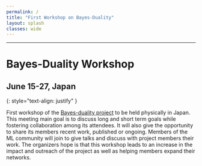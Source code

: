 ```yaml
---
permalink: /
title: "First Workshop on Bayes-Duality"
layout: splash
classes: wide
---
```



--------------------------------------
# Bayes-Duality Workshop

## June 15-27, Japan

{: style="text-align: justify" }

First workshop of the <a href= "https:/bayesduality.github.io">Bayes-duality project</a> to be held physically in Japan. This meeting main goal is to discuss long and short term goals while fostering collaboration among its attendees. It will also give the opportunity to share its members recent work, published or ongoing.
Members of the ML community will join to give talks and discuss with project members their work. 
The organizers hope is that this workshop leads to an increase in the impact and outreach of the project as well as helping members expand their networks.
